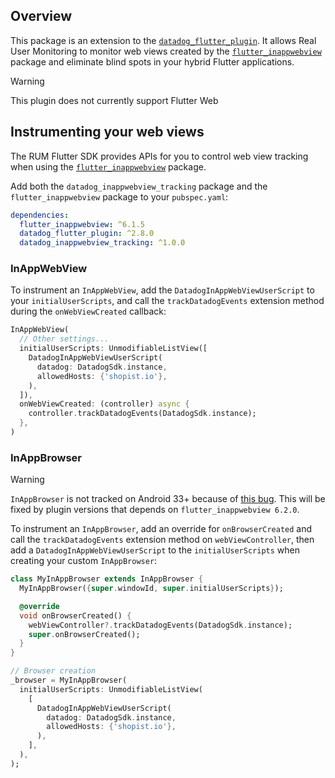 ## Overview

This package is an extension to the [`datadog_flutter_plugin`][1]. It allows Real User Monitoring to monitor web views created by the [`flutter_inappwebview`][2] package and eliminate blind spots in your hybrid Flutter applications.

> [!WARNING]
> This plugin does not currently support Flutter Web

## Instrumenting your web views

The RUM Flutter SDK provides APIs for you to control web view tracking when using the [`flutter_inappwebview`][2] package.

Add both the `datadog_inappwebview_tracking` package and the `flutter_inappwebview` package to your `pubspec.yaml`:

```yaml
dependencies:
  flutter_inappwebview: ^6.1.5
  datadog_flutter_plugin: ^2.8.0
  datadog_inappwebview_tracking: ^1.0.0
```

### InAppWebView

To instrument an `InAppWebView`, add the `DatadogInAppWebViewUserScript` to your `initialUserScripts`, and call the `trackDatadogEvents` extension method during the `onWebViewCreated` callback:

```dart
InAppWebView(
  // Other settings...
  initialUserScripts: UnmodifiableListView([
    DatadogInAppWebViewUserScript(
      datadog: DatadogSdk.instance,
      allowedHosts: {'shopist.io'},
    ),
  ]),
  onWebViewCreated: (controller) async {
    controller.trackDatadogEvents(DatadogSdk.instance);
  },
)
```

### InAppBrowser

> [!WARNING]
> `InAppBrowser` is not tracked on Android 33+ because of [this bug](https://github.com/pichillilorenzo/flutter_inappwebview/issues/1973). This will be fixed by plugin versions that depends on `flutter_inappwebview 6.2.0`.

To instrument an `InAppBrowser`, add an override for `onBrowserCreated` and call the `trackDatadogEvents` extension method on `webViewController`, then add a `DatadogInAppWebViewUserScript` to the `initialUserScripts` when creating your custom `InAppBrowser`:

```dart
class MyInAppBrowser extends InAppBrowser {
  MyInAppBrowser({super.windowId, super.initialUserScripts});

  @override
  void onBrowserCreated() {
    webViewController?.trackDatadogEvents(DatadogSdk.instance);
    super.onBrowserCreated();
  }
}

// Browser creation
_browser = MyInAppBrowser(
  initialUserScripts: UnmodifiableListView(
    [
      DatadogInAppWebViewUserScript(
        datadog: DatadogSdk.instance,
        allowedHosts: {'shopist.io'},
      ),
    ],
  ),
);
```


[1]: https://pub.dev/packages/datadog_flutter_plugin
[2]: https://pub.dev/packages/flutter_inappwebview
